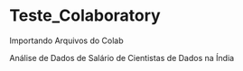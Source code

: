 # Teste_Colaboratory
Importando Arquivos do Colab


Análise de Dados de Salário de Cientistas de Dados na Índia
